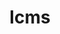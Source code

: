 ---
title: "lcms"
layout: cache
categories: [package, develop]
meta: {"versions": ["2.13.1"], "compilers": ["gcc@=11.1.0"], "oss": ["ubuntu20.04"], "platforms": ["linux"], "targets": ["x86_64_v3"], "stacks": ["data-vis-sdk", "root"], "num_specs": 7, "num_specs_by_stack": {"root": 7, "data-vis-sdk": 7}}
spec_details: [{"hash": "hwxmm5ippdmrou22373p5dfapxrd42db", "compiler": "gcc@=11.1.0", "versions": ["2.13.1"], "os": "ubuntu20.04", "platform": "linux", "target": "x86_64_v3", "variants": ["build_system=autotools"], "stacks": ["root", "data-vis-sdk"], "size": "-", "tarball": "https://binaries.spack.io/develop/build_cache/linux-ubuntu20.04-x86_64_v3/gcc-11.1.0/lcms-2.13.1/linux-ubuntu20.04-x86_64_v3-gcc-11.1.0-lcms-2.13.1-hwxmm5ippdmrou22373p5dfapxrd42db.spack"}, {"hash": "a2z3xmi5av557xeievnf47qr6a6g6w2q", "compiler": "gcc@=11.1.0", "versions": ["2.13.1"], "os": "ubuntu20.04", "platform": "linux", "target": "x86_64_v3", "variants": ["build_system=autotools"], "stacks": ["root", "data-vis-sdk"], "size": "-", "tarball": "https://binaries.spack.io/develop/build_cache/linux-ubuntu20.04-x86_64_v3/gcc-11.1.0/lcms-2.13.1/linux-ubuntu20.04-x86_64_v3-gcc-11.1.0-lcms-2.13.1-a2z3xmi5av557xeievnf47qr6a6g6w2q.spack"}, {"hash": "stxwzordpo2la5rctj3swp2wvtff55dm", "compiler": "gcc@=11.1.0", "versions": ["2.13.1"], "os": "ubuntu20.04", "platform": "linux", "target": "x86_64_v3", "variants": ["build_system=autotools"], "stacks": ["root", "data-vis-sdk"], "size": "-", "tarball": "https://binaries.spack.io/develop/build_cache/linux-ubuntu20.04-x86_64_v3/gcc-11.1.0/lcms-2.13.1/linux-ubuntu20.04-x86_64_v3-gcc-11.1.0-lcms-2.13.1-stxwzordpo2la5rctj3swp2wvtff55dm.spack"}, {"hash": "5gotcnr26izamoa6us2vjrepmrb3k3au", "compiler": "gcc@=11.1.0", "versions": ["2.13.1"], "os": "ubuntu20.04", "platform": "linux", "target": "x86_64_v3", "variants": ["build_system=autotools"], "stacks": ["root", "data-vis-sdk"], "size": "-", "tarball": "https://binaries.spack.io/develop/build_cache/linux-ubuntu20.04-x86_64_v3/gcc-11.1.0/lcms-2.13.1/linux-ubuntu20.04-x86_64_v3-gcc-11.1.0-lcms-2.13.1-5gotcnr26izamoa6us2vjrepmrb3k3au.spack"}, {"hash": "by5ila5demji46dr7csdhn4v5iwsoka3", "compiler": "gcc@=11.1.0", "versions": ["2.13.1"], "os": "ubuntu20.04", "platform": "linux", "target": "x86_64_v3", "variants": ["build_system=autotools"], "stacks": ["root", "data-vis-sdk"], "size": "-", "tarball": "https://binaries.spack.io/develop/build_cache/linux-ubuntu20.04-x86_64_v3/gcc-11.1.0/lcms-2.13.1/linux-ubuntu20.04-x86_64_v3-gcc-11.1.0-lcms-2.13.1-by5ila5demji46dr7csdhn4v5iwsoka3.spack"}, {"hash": "dwffh7b7cu3dhb2o6ndsvhmvjciubsu2", "compiler": "gcc@=11.1.0", "versions": ["2.13.1"], "os": "ubuntu20.04", "platform": "linux", "target": "x86_64_v3", "variants": ["build_system=autotools"], "stacks": ["root", "data-vis-sdk"], "size": "-", "tarball": "https://binaries.spack.io/develop/build_cache/linux-ubuntu20.04-x86_64_v3/gcc-11.1.0/lcms-2.13.1/linux-ubuntu20.04-x86_64_v3-gcc-11.1.0-lcms-2.13.1-dwffh7b7cu3dhb2o6ndsvhmvjciubsu2.spack"}, {"hash": "gm77bxkurbjraqp4tjfhwq5odupwc7qb", "compiler": "gcc@=11.1.0", "versions": ["2.13.1"], "os": "ubuntu20.04", "platform": "linux", "target": "x86_64_v3", "variants": ["build_system=autotools"], "stacks": ["root", "data-vis-sdk"], "size": "-", "tarball": "https://binaries.spack.io/develop/build_cache/linux-ubuntu20.04-x86_64_v3/gcc-11.1.0/lcms-2.13.1/linux-ubuntu20.04-x86_64_v3-gcc-11.1.0-lcms-2.13.1-gm77bxkurbjraqp4tjfhwq5odupwc7qb.spack"}]
---